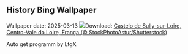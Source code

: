 ## History Bing Wallpaper
Wallpaper date: 2025-03-13
![](https://www.bing.com/th?id=OHR.ChateauLoire_PT-BR8314992777_UHD.jpg&w=1000)Download: [Castelo de Sully-sur-Loire, Centro-Vale do Loire, França (© StockPhotoAstur/Shutterstock)](https://www.bing.com/th?id=OHR.ChateauLoire_PT-BR8314992777_UHD.jpg)

Auto get programm by LtgX
